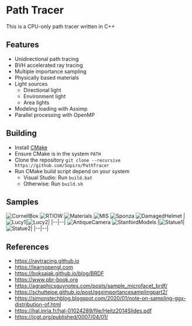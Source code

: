 # Path Tracer

This is a CPU-only path tracer written in C++

## Features
- Unidirectional path tracing
- BVH accelerated ray tracing
- Multiple importance sampling
- Physically based materials
- Light sources
  - Directional light
  - Environment light
  - Area lights
- Modeling loading with Assimp
- Parallel processing with OpenMP

## Building
- Install [CMake](https://cmake.org/install/)
- Ensure CMake is in the system `PATH`
- Clone the repository `git clone --recursive https://github.com/Sopiro/PathTracer`
- Run CMake build script depend on your system
  - Visual Studio: Run `build.bat`
  - Otherwise: Run `build.sh`
  
## Samples
![CornellBox](.github/image/render_1000x1000_s1024_d2147483647_t327.607s.png)
![RTIOW](.github/image/render_1920x1080_s1080_d2147483647_t263.396s.png)
![Materials](.github/image/render_1920x1080_s2048_d2147483647_t885.34s.png)
![MIS](.github/image/render_1920x1080_s128_d2147483647_t191.966s.png)
![Sponza](.github/image/render_1920x1080_s1024_d2147483647_t4680.33s.png)
![DamagedHelmet](.github/image/render_1920x1080_s1024_d2147483647_t134.453s.png)
|![Lucy1](.github/image/render_1000x1000_s1024_d2147483647_t524.58s.png)|![Lucy2](.github/image/render_1000x1000_s1024_d2147483647_t663.434s.png)|
|--|--|
![AntiqueCamera](.github/image/render_1920x1080_s1024_d2147483647_t233.835s.png)
![StanfordModels](.github/image/render_1920x1080_s1024_d2147483647_t490.157s.png)
|![Statue1](.github/image/render_1000x1000_s1024_d2147483647_t366.618s.png)|![Statue2](.github/image/render_1000x1000_s1024_d2147483647_t369.879s.png)|
|--|--|

## References
- https://raytracing.github.io
- https://learnopengl.com
- https://boksajak.github.io/blog/BRDF
- https://www.pbr-book.org
- https://agraphicsguynotes.com/posts/sample_microfacet_brdf/
- https://schuttejoe.github.io/post/ggximportancesamplingpart2/
- https://simonstechblog.blogspot.com/2020/01/note-on-sampling-ggx-distribution-of.html
- https://hal.inria.fr/hal-01024289/file/Heitz2014Slides.pdf
- https://jcgt.org/published/0007/04/01/
